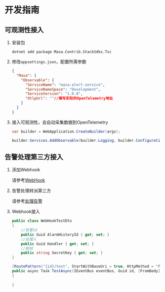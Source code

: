 # 开发指南

## 可观测性接入

1. 安装包

   ```shell 终端
   dotnet add package Masa.Contrib.StackSdks.Tsc
   ```

2. 修改`appsettings.json`，配置所需参数

   ```json appsettings.json
   {
     "Masa": {
       "Observable": {
         "ServiceName": "masa-alert-service",
         "ServiceNameSpace": "Development",
         "ServiceVersion": "1.0.0",
         "OtlpUrl": ""//填写实际的OpenTelemetry地址
       }
     }
   }
   ```
3. 接入可观测性，会自动采集数据到OpenTelemetry

   ```csharp Program.cs
   var builder = WebApplication.CreateBuilder(args);
   
   builder.Services.AddObservable(builder.Logging, builder.Configuration);
   ```

## 告警处理第三方接入

1. 添加Webhook

   请参考[WebHook](stack/alert/use-guide/web-hook#创建/编辑)

2. 告警处理转派第三方

    请参考[处理告警](stack/alert/use-guide/alarm-history#处理告警)

3. Webhook接入

   ```csharp 
   public class WebHookTestDto
   {
       //告警Id
       public Guid AlarmHistoryId { get; set; }
       //处理人
       public Guid Handler { get; set; }
       //密钥
       public string SecretKey { get; set; }
   }
   
   [RoutePattern("{id}/test", StartWithBaseUri = true, HttpMethod = "Post")]
   public async Task TestAsync(IEventBus eventBus, Guid id, [FromBody] WebHookTestDto inputDto)
   {
       
   }
   ```